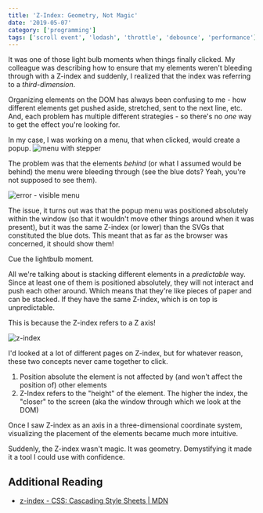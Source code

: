```yaml
---
title: 'Z-Index: Geometry, Not Magic'
date: '2019-05-07'
category: ['programming']
tags: ['scroll event', 'lodash', 'throttle', 'debounce', 'performance']
---
```


It was one of those light bulb moments when things finally clicked. My colleague was describing how to ensure that my elements weren't bleeding through with a Z-index and suddenly, I realized that the index was referring to a _third-dimension_.

Organizing elements on the DOM has always been confusing to me - how different elements get pushed aside, stretched, sent to the next line, etc. And, each problem has multiple different strategies - so there's no _one_ way to get the effect you're looking for.

In my case, I was working on a menu, that when clicked, would create a popup.
![menu with stepper](./menu-and-stepper.png)

The problem was that the elements _behind_ (or what I assumed would be behind) the menu were bleeding through (see the blue dots? Yeah, you're not supposed to see them).

![error - visible menu](./open-menu-bleed-through.png)

The issue, it turns out was that the popup menu was positioned absolutely within the window (so that it wouldn't move other things around when it was present), but it was the same Z-index (or lower) than the SVGs that constituted the blue dots. This meant that as far as the browser was concerned, it should show them!

Cue the lightbulb moment.

All we're talking about is stacking different elements in a _predictable_ way. Since at least one of them is positioned absolutely, they will not interact and push each other around. Which means that they're like pieces of paper and can be stacked. If they have the same Z-index, which is on top is unpredictable.

This is because the Z-index refers to a Z axis!

![z-index](./z-index-visualization.png)

I'd looked at a lot of different pages on Z-index, but for whatever reason, these two concepts never came together to click.

1. Position absolute the element is not affected by (and won't affect the position of) other elements
2. Z-Index refers to the "height" of the element. The higher the index, the "closer" to the screen (aka the window through which we look at the DOM)

Once I saw Z-index as an axis in a three-dimensional coordinate system, visualizing the placement of the elements became much more intuitive.

Suddenly, the Z-index wasn't magic. It was geometry. Demystifying it made it a tool I could use with confidence.

## Additional Reading

- [z-index - CSS: Cascading Style Sheets | MDN](https://developer.mozilla.org/en-US/docs/Web/CSS/z-index)

